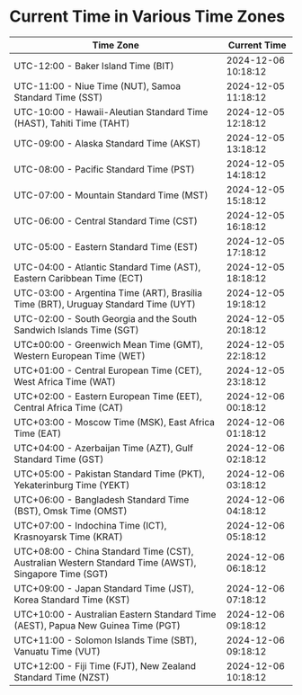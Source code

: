 # Current Time in Various Time Zones

| Time Zone | Current Time |
|-----------|--------------|
| UTC-12:00 - Baker Island Time (BIT) | 2024-12-06 10:18:12 |
| UTC-11:00 - Niue Time (NUT), Samoa Standard Time (SST) | 2024-12-05 11:18:12 |
| UTC-10:00 - Hawaii-Aleutian Standard Time (HAST), Tahiti Time (TAHT) | 2024-12-05 12:18:12 |
| UTC-09:00 - Alaska Standard Time (AKST) | 2024-12-05 13:18:12 |
| UTC-08:00 - Pacific Standard Time (PST) | 2024-12-05 14:18:12 |
| UTC-07:00 - Mountain Standard Time (MST) | 2024-12-05 15:18:12 |
| UTC-06:00 - Central Standard Time (CST) | 2024-12-05 16:18:12 |
| UTC-05:00 - Eastern Standard Time (EST) | 2024-12-05 17:18:12 |
| UTC-04:00 - Atlantic Standard Time (AST), Eastern Caribbean Time (ECT) | 2024-12-05 18:18:12 |
| UTC-03:00 - Argentina Time (ART), Brasília Time (BRT), Uruguay Standard Time (UYT) | 2024-12-05 19:18:12 |
| UTC-02:00 - South Georgia and the South Sandwich Islands Time (SGT) | 2024-12-05 20:18:12 |
| UTC±00:00 - Greenwich Mean Time (GMT), Western European Time (WET) | 2024-12-05 22:18:12 |
| UTC+01:00 - Central European Time (CET), West Africa Time (WAT) | 2024-12-05 23:18:12 |
| UTC+02:00 - Eastern European Time (EET), Central Africa Time (CAT) | 2024-12-06 00:18:12 |
| UTC+03:00 - Moscow Time (MSK), East Africa Time (EAT) | 2024-12-06 01:18:12 |
| UTC+04:00 - Azerbaijan Time (AZT), Gulf Standard Time (GST) | 2024-12-06 02:18:12 |
| UTC+05:00 - Pakistan Standard Time (PKT), Yekaterinburg Time (YEKT) | 2024-12-06 03:18:12 |
| UTC+06:00 - Bangladesh Standard Time (BST), Omsk Time (OMST) | 2024-12-06 04:18:12 |
| UTC+07:00 - Indochina Time (ICT), Krasnoyarsk Time (KRAT) | 2024-12-06 05:18:12 |
| UTC+08:00 - China Standard Time (CST), Australian Western Standard Time (AWST), Singapore Time (SGT) | 2024-12-06 06:18:12 |
| UTC+09:00 - Japan Standard Time (JST), Korea Standard Time (KST) | 2024-12-06 07:18:12 |
| UTC+10:00 - Australian Eastern Standard Time (AEST), Papua New Guinea Time (PGT) | 2024-12-06 09:18:12 |
| UTC+11:00 - Solomon Islands Time (SBT), Vanuatu Time (VUT) | 2024-12-06 09:18:12 |
| UTC+12:00 - Fiji Time (FJT), New Zealand Standard Time (NZST) | 2024-12-06 10:18:12 |
